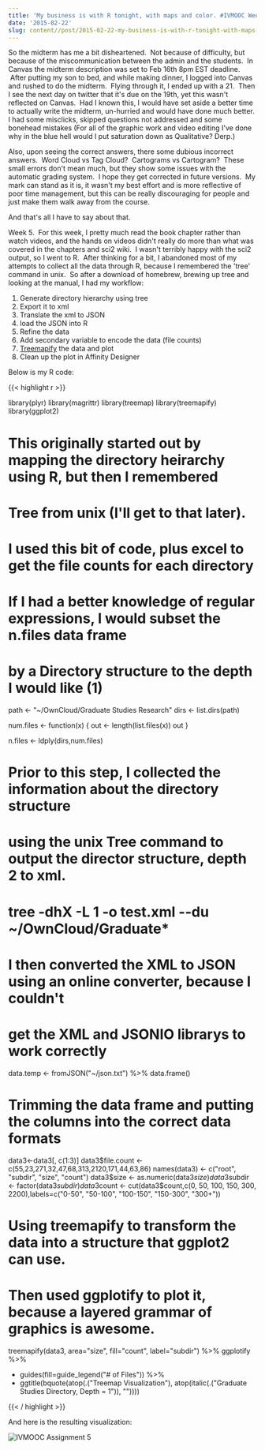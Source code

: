 ```yaml
---
title: 'My business is with R tonight, with maps and color. #IVMOOC Week 5'
date: '2015-02-22'
slug: content//post/2015-02-22-my-business-is-with-r-tonight-with-maps-and-color-ivmooc-week-5
---
```

So the midterm has me a bit disheartened.  Not because of difficulty, but because of the miscommunication between the admin and the students.  In Canvas the midterm description was set to Feb 16th 8pm EST deadline.  After putting my son to bed, and while making dinner, I logged into Canvas and rushed to do the midterm.  Flying through it, I ended up with a 21.  Then I see the next day on twitter that it's due on the 19th, yet this wasn't reflected on Canvas.  Had I known this, I would have set aside a better time to actually write the midterm, un-hurried and would have done much better. I had some misclicks, skipped questions not addressed and some bonehead mistakes (For all of the graphic work and video editing I've done why in the blue hell would I put saturation down as Qualitative? Derp.)

Also, upon seeing the correct answers, there some dubious incorrect answers.  Word Cloud vs Tag Cloud?  Cartograms vs Cartogram?  These small errors don't mean much, but they show some issues with the automatic grading system.  I hope they get corrected in future versions.  My mark can stand as it is, it wasn't my best effort and is more reflective of poor time management, but this can be really discouraging for people and just make them walk away from the course.

And that's all I have to say about that.

Week 5.  For this week, I pretty much read the book chapter rather than watch videos, and the hands on videos didn't really do more than what was covered in the chapters and sci2 wiki.  I wasn't terribly happy with the sci2 output, so I went to R.  After thinking for a bit, I abandoned most of my attempts to collect all the data through R, because I remembered the 'tree' command in unix.  So after a download of homebrew, brewing up tree and looking at the manual, I had my workflow:

1. Generate directory hierarchy using tree
2. Export it to xml
3. Translate the xml to JSON
4. load the JSON into R
5. Refine the data
6. Add secondary variable to encode the data (file counts)
7. [Treemapify](https://github.com/wilkox/treemapify) the data and plot
8. Clean up the plot in Affinity Designer

Below is my R code:

{{< highlight r >}}

library(plyr)
library(magrittr)
library(treemap)
library(treemapify)
library(ggplot2)

# This originally started out by mapping the directory heirarchy using R, but then I remembered
# Tree from unix (I'll get to that later).
# I used this bit of code, plus excel to get the file counts for each directory
# If I had a better knowledge of regular expressions, I would subset the n.files data frame
# by a Directory structure to the depth I would like (1)

path <- "~/OwnCloud/Graduate Studies Research"
dirs <- list.dirs(path)

num.files <- function(x) {
 out <- length(list.files(x))
 out
}

n.files <- ldply(dirs,num.files)

# Prior to this step, I collected the information about the directory structure
# using the unix Tree command to output the director structure, depth 2 to xml.
# tree -dhX -L 1 -o test.xml --du ~/OwnCloud/Graduate*
# I then converted the XML to JSON using an online converter, because I couldn't
# get the XML and JSONIO librarys to work correctly

data.temp <- fromJSON("~/json.txt") %>%
 data.frame()

# Trimming the data frame and putting the columns into the correct data formats

data3<-data3[, c(1:3)]
data3$file.count <- c(55,23,271,32,47,68,313,2120,171,44,63,86)
names(data3) <- c("root", "subdir", "size", "count")
data3$size <- as.numeric(data3$size)
data3$subdir <- factor(data3$subdir)
data3$count <- cut(data3$count,c(0, 50, 100, 150, 300, 2200),labels=c("0-50", "50-100", "100-150", "150-300", "300+"))

# Using treemapify to transform the data into a structure that ggplot2 can use.
# Then used ggplotify to plot it, because a layered grammar of graphics is awesome.

treemapify(data3,
 area="size",
 fill="count",
 label="subdir") %>%
ggplotify %>%
 + guides(fill=guide_legend("# of Files")) %>%
 + ggtitle(bquote(atop(.("Treemap Visualization"), atop(italic(.("Graduate Studies Directory, Depth = 1")), ""))))
 
{{< / highlight >}}

And here is the resulting visualization:

![IVMOOC Assignment 5](/img/assignment-5.png)
